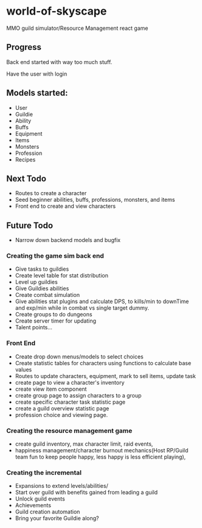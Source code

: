 # world-of-skyscape
MMO guild simulator/Resource Management react game

## Progress
Back end started with way too much stuff.

Have the user with login

## Models started:
* User
* Guildie
* Ability
* Buffs
* Equipment
* Items
* Monsters
* Profession
* Recipes

## Next Todo
* Routes to create a character
* Seed beginner abilities, buffs, professions, monsters, and items
* Front end to create and view characters

## Future Todo
* Narrow down backend models and bugfix
### Creating the game sim back end
* Give tasks to guildies
* Create level table for stat distribution
* Level up guildies
* Give Guildies abilities
* Create combat simulation 
* Give abilities stat plugins and calculate DPS, to kills/min to downTime and exp/min while in combat vs single target dummy.
* Create groups to do dungeons
* Create server timer for updating 
* Talent points...

### Front End
* Create drop down menus/models to select choices
* Create statistic tables for characters using functions to calculate base values
* Routes to update characters, equipment, mark to sell items, update task
* create page to view a character's inventory
* create view item component 
* create group page to assign characters to a group
* create specific character task statistic page
* create a guild overview statistic page
* profession choice and viewing page.

### Creating the resource management game
* create guild inventory, max character limit, raid events, 
* happiness management/character burnout mechanics(Host RP/Guild team fun to keep people happy, less happy is less efficient playing), 


### Creating the incremental
* Expansions to extend levels/abilities/
* Start over guild with benefits gained from leading a guild
* Unlock guild events
* Achievements
* Guild creation automation
* Bring your favorite Guildie along?